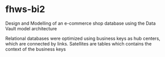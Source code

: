 # fhws-bi2
Design and Modelling of an e-commerce shop database using the Data Vault model architecture

Relational databases were optimized using business keys as hub centers, which are connected by links.
Satellites are tables which contains the context of the business keys
